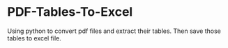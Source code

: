 # PDF-Tables-To-Excel
Using python to convert pdf files and extract their tables.  Then save those tables to excel file. 
